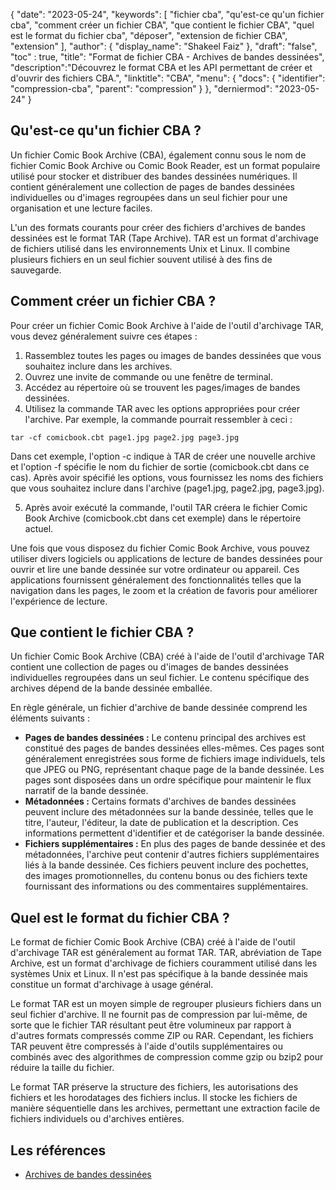 {
"date": "2023-05-24",
  "keywords": [
"fichier cba",
"qu'est-ce qu'un fichier cba",
"comment créer un fichier CBA",
"que contient le fichier CBA",
"quel est le format du fichier cba",
"déposer",
"extension de fichier CBA",
"extension"
],
  "author": {
"display_name": "Shakeel Faiz"
},
"draft": "false",
"toc" : true,
"title": "Format de fichier CBA - Archives de bandes dessinées",
  "description":"Découvrez le format CBA et les API permettant de créer et d'ouvrir des fichiers CBA.",
"linktitle": "CBA",
  "menu": {
    "docs": {
      "identifier": "compression-cba",
"parent": "compression"
}
},
"derniermod": "2023-05-24"
}

## Qu'est-ce qu'un fichier CBA ?

Un fichier Comic Book Archive (CBA), également connu sous le nom de fichier Comic Book Archive ou Comic Book Reader, est un format populaire utilisé pour stocker et distribuer des bandes dessinées numériques. Il contient généralement une collection de pages de bandes dessinées individuelles ou d'images regroupées dans un seul fichier pour une organisation et une lecture faciles.

L'un des formats courants pour créer des fichiers d'archives de bandes dessinées est le format TAR (Tape Archive). TAR est un format d'archivage de fichiers utilisé dans les environnements Unix et Linux. Il combine plusieurs fichiers en un seul fichier souvent utilisé à des fins de sauvegarde.

## Comment créer un fichier CBA ?

Pour créer un fichier Comic Book Archive à l'aide de l'outil d'archivage TAR, vous devez généralement suivre ces étapes :

1. Rassemblez toutes les pages ou images de bandes dessinées que vous souhaitez inclure dans les archives.
2. Ouvrez une invite de commande ou une fenêtre de terminal.
3. Accédez au répertoire où se trouvent les pages/images de bandes dessinées.
4. Utilisez la commande TAR avec les options appropriées pour créer l'archive. Par exemple, la commande pourrait ressembler à ceci :

```
tar -cf comicbook.cbt page1.jpg page2.jpg page3.jpg
```

Dans cet exemple, l'option -c indique à TAR de créer une nouvelle archive et l'option -f spécifie le nom du fichier de sortie (comicbook.cbt dans ce cas). Après avoir spécifié les options, vous fournissez les noms des fichiers que vous souhaitez inclure dans l'archive (page1.jpg, page2.jpg, page3.jpg).

5. Après avoir exécuté la commande, l'outil TAR créera le fichier Comic Book Archive (comicbook.cbt dans cet exemple) dans le répertoire actuel.

Une fois que vous disposez du fichier Comic Book Archive, vous pouvez utiliser divers logiciels ou applications de lecture de bandes dessinées pour ouvrir et lire une bande dessinée sur votre ordinateur ou appareil. Ces applications fournissent généralement des fonctionnalités telles que la navigation dans les pages, le zoom et la création de favoris pour améliorer l'expérience de lecture.

## Que contient le fichier CBA ?

Un fichier Comic Book Archive (CBA) créé à l'aide de l'outil d'archivage TAR contient une collection de pages ou d'images de bandes dessinées individuelles regroupées dans un seul fichier. Le contenu spécifique des archives dépend de la bande dessinée emballée.

En règle générale, un fichier d'archive de bande dessinée comprend les éléments suivants :

- **Pages de bandes dessinées :** Le contenu principal des archives est constitué des pages de bandes dessinées elles-mêmes. Ces pages sont généralement enregistrées sous forme de fichiers image individuels, tels que JPEG ou PNG, représentant chaque page de la bande dessinée. Les pages sont disposées dans un ordre spécifique pour maintenir le flux narratif de la bande dessinée.
- **Métadonnées :** Certains formats d'archives de bandes dessinées peuvent inclure des métadonnées sur la bande dessinée, telles que le titre, l'auteur, l'éditeur, la date de publication et la description. Ces informations permettent d'identifier et de catégoriser la bande dessinée.
- **Fichiers supplémentaires :** En plus des pages de bande dessinée et des métadonnées, l'archive peut contenir d'autres fichiers supplémentaires liés à la bande dessinée. Ces fichiers peuvent inclure des pochettes, des images promotionnelles, du contenu bonus ou des fichiers texte fournissant des informations ou des commentaires supplémentaires.

## Quel est le format du fichier CBA ?

Le format de fichier Comic Book Archive (CBA) créé à l'aide de l'outil d'archivage TAR est généralement au format TAR. TAR, abréviation de Tape Archive, est un format d'archivage de fichiers couramment utilisé dans les systèmes Unix et Linux. Il n'est pas spécifique à la bande dessinée mais constitue un format d'archivage à usage général.

Le format TAR est un moyen simple de regrouper plusieurs fichiers dans un seul fichier d'archive. Il ne fournit pas de compression par lui-même, de sorte que le fichier TAR résultant peut être volumineux par rapport à d'autres formats compressés comme ZIP ou RAR. Cependant, les fichiers TAR peuvent être compressés à l'aide d'outils supplémentaires ou combinés avec des algorithmes de compression comme gzip ou bzip2 pour réduire la taille du fichier.

Le format TAR préserve la structure des fichiers, les autorisations des fichiers et les horodatages des fichiers inclus. Il stocke les fichiers de manière séquentielle dans les archives, permettant une extraction facile de fichiers individuels ou d'archives entières.

## Les références
* [Archives de bandes dessinées](https://en.wikipedia.org/wiki/Comic_book_archive)

